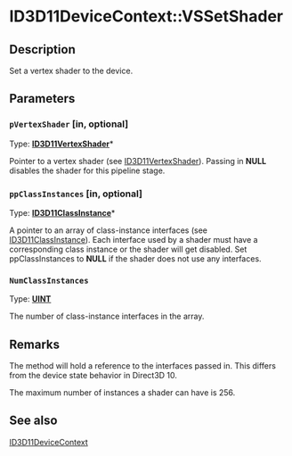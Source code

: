 # ID3D11DeviceContext::VSSetShader

## Description

Set a vertex shader to the device.

## Parameters

### `pVertexShader` [in, optional]

Type: **[ID3D11VertexShader](https://learn.microsoft.com/windows/desktop/api/d3d11/nn-d3d11-id3d11vertexshader)***

Pointer to a vertex shader (see [ID3D11VertexShader](https://learn.microsoft.com/windows/desktop/api/d3d11/nn-d3d11-id3d11vertexshader)). Passing in **NULL** disables the shader for this pipeline stage.

### `ppClassInstances` [in, optional]

Type: **[ID3D11ClassInstance](https://learn.microsoft.com/windows/desktop/api/d3d11/nn-d3d11-id3d11classinstance)***

A pointer to an array of class-instance interfaces (see [ID3D11ClassInstance](https://learn.microsoft.com/windows/desktop/api/d3d11/nn-d3d11-id3d11classinstance)). Each interface used by a shader must have a corresponding class instance or the shader will get disabled. Set ppClassInstances to **NULL** if the shader does not use any interfaces.

### `NumClassInstances`

Type: **[UINT](https://learn.microsoft.com/windows/desktop/WinProg/windows-data-types)**

The number of class-instance interfaces in the array.

## Remarks

The method will hold a reference to the interfaces passed in.
This differs from the device state behavior in Direct3D 10.

The maximum number of instances a shader can have is 256.

## See also

[ID3D11DeviceContext](https://learn.microsoft.com/windows/desktop/api/d3d11/nn-d3d11-id3d11devicecontext)